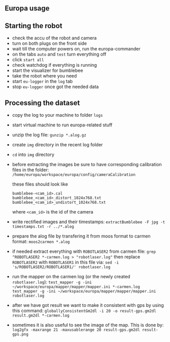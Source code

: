 Europa usage
---------

Starting the robot
----

- check the accu of the robot and camera
- turn on both plugs on the front side
- wait till the computer powers on, run the europa-commander
- on the tabs `auto` and `test` turn everything off
- click `start all`
- check watchdog if everything is running
- start the visualizer for bumblebee
- take the robot where you need
- start `eu-logger` in the `log` tab
- stop `eu-logger` once got the needed data

Processing the dataset
----

- copy the log to your machine to folder `logs`
- start virtual machine to run europa-related stuff
- unzip the log file: `gunzip *.alog.gz`
- create `img` directory in the recent log folder
- `cd` into `img` directory
- before extracting the images be sure to have corresponding calibration files in the folder:
 `/home/europa/workspace/europa/config/cameraCalibration`

  these files should look like 
  ```
  bumblebee-<cam_id>.cal
  bumblebee_<cam_id>_distort_1024x768.txt
  bumblebee_<cam_id>_undistort_1024x768.txt
  ```
  where `<cam_id>` is the id of the camera

- write rectified images and their timestamps:
  `extractBumblebee -F jpg -t timestamps.txt -r ../*.alog`
- prepare the alog file by transfering it from moos format to carmen format:
`moos2carmen *.alog`
- if needed extract everything with `ROBOTLASER2` from carmen file:
  `grep ^ROBOTLASER2 *-carmen.log > "robotlaser.log"`
  then replace `ROBOTLASER2` with `ROBOTLASER1` in this file via:
  `sed -i 's/ROBOTLASER2/ROBOTLASER1/' robotlaser.log`
- run the mapper on the carmen log (or the newly created `robotlaser.log`):
`test_mapper -g -ini ~/workspace/europa/mapper/mapper/mapper.ini *-carmen.log`
`test_mapper -g -ini ~/workspace/europa/mapper/mapper/mapper.ini robotlaser.log`
- after we have got result we want to make it consistent with gps by using this command:
`globallyConsistentGm2dl -i 20 -o result-gps.gm2dl result.gm2dl *-carmen.log`
- sometimes it is also useful to see the image of the map. This is done by:
`log2gfx -maxrange 21 -maxusablerange 20 result-gps.gm2dl result-gps.png`
